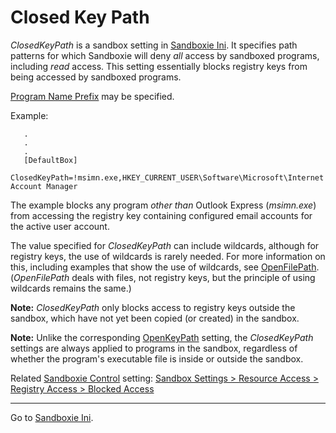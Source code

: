 # Closed Key Path

_ClosedKeyPath_ is a sandbox setting in [Sandboxie Ini](SandboxieIni.md). It specifies path patterns for which Sandboxie will deny _all_ access by sandboxed programs, including _read_ access. This setting essentially blocks registry keys from being accessed by sandboxed programs.

[Program Name Prefix](ProgramNamePrefix.md) may be specified.

Example:

```
   .
   .
   .
   [DefaultBox]
   ClosedKeyPath=!msimn.exe,HKEY_CURRENT_USER\Software\Microsoft\Internet Account Manager
```

The example blocks any program _other than_ Outlook Express (_msimn.exe_) from accessing the registry key containing configured email accounts for the active user account.

The value specified for _ClosedKeyPath_ can include wildcards, although for registry keys, the use of wildcards is rarely needed. For more information on this, including examples that show the use of wildcards, see [OpenFilePath](OpenFilePath.md). (_OpenFilePath_ deals with files, not registry keys, but the principle of using wildcards remains the same.)

**Note:** _ClosedKeyPath_ only blocks access to registry keys outside the sandbox, which have not yet been copied (or created) in the sandbox.

**Note:** Unlike the corresponding [OpenKeyPath](OpenKeyPath.md) setting, the _ClosedKeyPath_ settings are always applied to programs in the sandbox, regardless of whether the program's executable file is inside or outside the sandbox.

Related [Sandboxie Control](SandboxieControl.md) setting: [Sandbox Settings > Resource Access > Registry Access > Blocked Access](ResourceAccessSettings.md#registry-access--blocked-access)

* * *

Go to [Sandboxie Ini](SandboxieIni.md).
